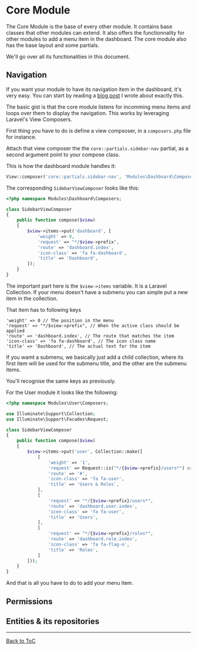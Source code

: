 # Core Module

The Core Module is the base of every other module. It contains base classes that other modules can extend. It also offers the functionnality for other modules to add a menu item in the dashboard. The core module also has the base layout and some partials.

We'll go over all its functionalities in this document.


## Navigation

If you want your module to have its navigation item in the dashboard, it's very easy. You can start by reading a [blog post](http://nwidart.com/blog/view-composers-and-view-creators-in-laravel) I wrote about exactly this.

The basic gist is that the core module listens for incomming menu items and loops over them to display the navigation. This works by leveraging Laravel's View Composers.

First thing you have to do is define a view compsoser, in a `composers.php` file for instance.

Attach that view composer the the `core::partials.sidebar-nav` partial, as a second argument point to your compose class.

This is how the dashboard module handles it:

``` php
View::composer('core::partials.sidebar-nav', 'Modules\Dashboard\Composers\SidebarViewComposer');
```
The corresponding `SidebarViewComposer` looks like this:


``` php
<?php namespace Modules\Dashboard\Composers;

class SidebarViewComposer
{
    public function compose($view)
    {
        $view->items->put('dashboard', [
            'weight' => 0,
            'request' => "*/$view->prefix",
            'route' => 'dashboard.index',
            'icon-class' => 'fa fa-dashboard',
            'title' => 'Dashboard',
        ]);
    }
}
```

The important part here is the `$view->items` variable. It is a Laravel Collection. If your menu doesn't have a submenu you can simple put a new item in the collection.

That item has to following keys

```
'weight' => 0 // The position in the menu
'request' => "*/$view->prefix", // When the active class should be applied
'route' => 'dashboard.index', // The route that matches the item
'icon-class' => 'fa fa-dashboard', // The icon class name
'title' => 'Dashboard', // The actual text for the item
```

If you wamt a submenu, we basically just add a child collection, where its first item will be used for the submenu title, and the other are the submenu items.

You'll recognise the same keys as previously.

For the User module it looks like the following:

``` php
<?php namespace Modules\User\Composers;

use Illuminate\Support\Collection;
use Illuminate\Support\Facades\Request;

class SidebarViewComposer
{
    public function compose($view)
    {
        $view->items->put('user', Collection::make([
            [
                'weight' => '1',
                'request' => Request::is("*/{$view->prefix}/users*") or Request::is("*/{$view->prefix}/roles*"),
                'route' => '#',
                'icon-class' => 'fa fa-user',
                'title' => 'Users & Roles',
            ],
            [
                'request' => "*/{$view->prefix}/users*",
                'route' => 'dashboard.user.index',
                'icon-class' => 'fa fa-user',
                'title' => 'Users',
            ],
            [
                'request' => "*/{$view->prefix}/roles*",
                'route' => 'dashboard.role.index',
                'icon-class' => 'fa fa-flag-o',
                'title' => 'Roles',
            ]
        ]));
    }
}
```

And that is all you have to do to add your menu item.

## Permissions


## Entities & its repositories


***

[Back to ToC](../readme.md)